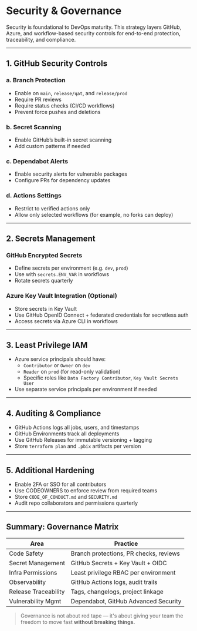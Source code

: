 # Security & Governance

Security is foundational to DevOps maturity. This strategy layers GitHub, Azure, and workflow-based security controls for end-to-end protection, traceability, and compliance.

---

## 1. GitHub Security Controls

### a. Branch Protection
- Enable on `main`, `release/qat`, and `release/prod`
- Require PR reviews
- Require status checks (CI/CD workflows)
- Prevent force pushes and deletions

### b. Secret Scanning
- Enable GitHub’s built-in secret scanning
- Add custom patterns if needed

### c. Dependabot Alerts
- Enable security alerts for vulnerable packages
- Configure PRs for dependency updates

### d. Actions Settings
- Restrict to verified actions only
- Allow only selected workflows (for example, no forks can deploy)

---

## 2. Secrets Management

### GitHub Encrypted Secrets
- Define secrets per environment (e.g. `dev`, `prod`)
- Use with `secrets.ENV_VAR` in workflows
- Rotate secrets quarterly

### Azure Key Vault Integration (Optional)
- Store secrets in Key Vault
- Use GitHub OpenID Connect + federated credentials for secretless auth
- Access secrets via Azure CLI in workflows

---

## 3. Least Privilege IAM

- Azure service principals should have:
  - `Contributor` or `Owner` on `dev`
  - `Reader` on `prod` (for read-only validation)
  - Specific roles like `Data Factory Contributor`, `Key Vault Secrets User`
- Use separate service principals per environment if needed

---

## 4. Auditing & Compliance

- GitHub Actions logs all jobs, users, and timestamps
- GitHub Environments track all deployments
- Use GitHub Releases for immutable versioning + tagging
- Store `terraform plan` and `.pbix` artifacts per version

---

## 5. Additional Hardening

- Enable 2FA or SSO for all contributors
- Use CODEOWNERS to enforce review from required teams
- Store `CODE_OF_CONDUCT.md` and `SECURITY.md`
- Audit repo collaborators and permissions quarterly

---

## Summary: Governance Matrix

| Area                | Practice                                    |
|---------------------|---------------------------------------------|
| Code Safety         | Branch protections, PR checks, reviews      |
| Secret Management   | GitHub Secrets + Key Vault + OIDC           |
| Infra Permissions   | Least privilege RBAC per environment        |
| Observability       | GitHub Actions logs, audit trails           |
| Release Traceability| Tags, changelogs, project linkage           |
| Vulnerability Mgmt  | Dependabot, GitHub Advanced Security        |

> Governance is not about red tape — it's about giving your team the freedom to move fast **without breaking things.**


